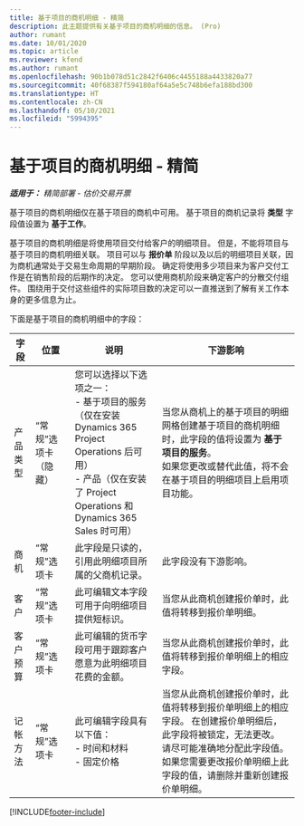 ```yaml
---
title: 基于项目的商机明细 - 精简
description: 此主题提供有关基于项目的商机明细的信息。 (Pro)
author: rumant
ms.date: 10/01/2020
ms.topic: article
ms.reviewer: kfend
ms.author: rumant
ms.openlocfilehash: 90b1b078d51c2842f6406c4455188a4433820a77
ms.sourcegitcommit: 40f68387f594180af64a5e5c748b6efa188bd300
ms.translationtype: HT
ms.contentlocale: zh-CN
ms.lasthandoff: 05/10/2021
ms.locfileid: "5994395"
---
```

# <a name="project-based-opportunity-lines---lite"></a>基于项目的商机明细 - 精简

_**适用于：** 精简部署 - 估价交易开票_

基于项目的商机明细仅在基于项目的商机中可用。 基于项目的商机记录将 **类型** 字段值设置为 **基于工作**。

基于项目的商机明细是将使用项目交付给客户的明细项目。 但是，不能将项目与基于项目的商机明细关联。 项目可以与 **报价单** 阶段以及以后的明细项目关联，因为商机通常处于交易生命周期的早期阶段。 确定将使用多少项目来为客户交付工作是在销售阶段的后期作的决定。 您可以使用商机阶段来确定客户的分散交付组件。 围绕用于交付这些组件的实际项目数的决定可以一直推送到了解有关工作本身的更多信息为止。

下面是基于项目的商机明细中的字段：

| **字段** | **位置** | **说明** | **下游影响** |
| --- | --- | --- | --- |
| 产品类型 | “常规”选项卡（隐藏） | 您可以选择以下选项之一：</br>- 基于项目的服务（仅在安装 Dynamics 365 Project Operations 后可用）</br>- 产品（仅在安装了 Project Operations 和 Dynamics 365 Sales 时可用） | 当您从商机上的基于项目的明细网格创建基于项目的商机明细时，此字段的值将设置为 **基于项目的服务**。 <br> 如果您更改或替代此值，将不会在基于项目的明细项目上启用项目功能。 |
| 商机​​ | “常规”选项卡 | 此字段是只读的，引用此明细项目所属的父商机记录。 | 此字段没有下游影响。 |
| 客户 | “常规”选项卡 | 此可编辑文本字段可用于向明细项目提供短标识。 | 当您从此商机创建报价单时，此值将转移到报价单明细。 |
| 客户预算 | “常规”选项卡 | 此可编辑的货币字段可用于跟踪客户愿意为此明细项目花费的金额。 | 当您从此商机创建报价单时，此值将转移到报价单明细上的相应字段。 |
| 记帐方法 | “常规”选项卡 | 此可编辑字段具有以下值：</br>- 时间和材料</br>- 固定价格 | 当您从此商机创建报价单时，此值将转移到报价单明细上的相应字段。 在创建报价单明细后，此字段将被锁定，无法更改。 请尽可能准确地分配此字段值。 如果您需要更改报价单明细上此字段的值，请删除并重新创建报价单明细。 |


[!INCLUDE[footer-include](../../includes/footer-banner.md)]